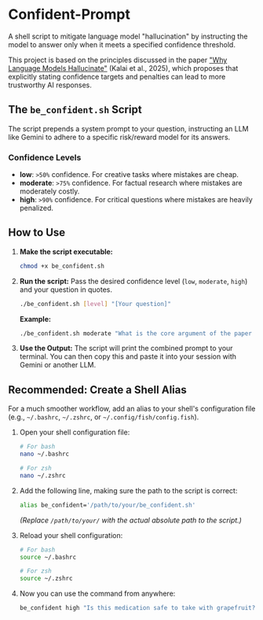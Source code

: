 # Confident-Prompt

A shell script to mitigate language model "hallucination" by instructing the model to answer only when it meets a specified confidence threshold.

This project is based on the principles discussed in the paper ["Why Language Models Hallucinate"](https://arxiv.org/abs/2409.05810) (Kalai et al., 2025), which proposes that explicitly stating confidence targets and penalties can lead to more trustworthy AI responses.

## The `be_confident.sh` Script

The script prepends a system prompt to your question, instructing an LLM like Gemini to adhere to a specific risk/reward model for its answers.

### Confidence Levels

-   **low**: `>50%` confidence. For creative tasks where mistakes are cheap.
-   **moderate**: `>75%` confidence. For factual research where mistakes are moderately costly.
-   **high**: `>90%` confidence. For critical questions where mistakes are heavily penalized.

## How to Use

1.  **Make the script executable:**
    ```bash
    chmod +x be_confident.sh
    ```

2.  **Run the script:**
    Pass the desired confidence level (`low`, `moderate`, `high`) and your question in quotes.

    ```bash
    ./be_confident.sh [level] "[Your question]"
    ```

    **Example:**
    ```bash
    ./be_confident.sh moderate "What is the core argument of the paper 'Why Language Models Hallucinate'?"
    ```

3.  **Use the Output:**
    The script will print the combined prompt to your terminal. You can then copy this and paste it into your session with Gemini or another LLM.

## Recommended: Create a Shell Alias

For a much smoother workflow, add an alias to your shell's configuration file (e.g., `~/.bashrc`, `~/.zshrc`, or `~/.config/fish/config.fish`).

1.  Open your shell configuration file:
    ```bash
    # For bash
    nano ~/.bashrc

    # For zsh
    nano ~/.zshrc
    ```

2.  Add the following line, making sure the path to the script is correct:
    ```bash
    alias be_confident='/path/to/your/be_confident.sh'
    ```
    *(Replace `/path/to/your/` with the actual absolute path to the script.)*

3.  Reload your shell configuration:
    ```bash
    # For bash
    source ~/.bashrc

    # For zsh
    source ~/.zshrc
    ```

4.  Now you can use the command from anywhere:
    ```bash
    be_confident high "Is this medication safe to take with grapefruit?"
    ```
